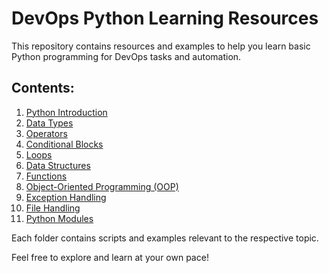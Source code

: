 # DevOps Python Learning Resources

This repository contains resources and examples to help you learn basic Python programming for DevOps tasks and automation.

## Contents:

1. [Python Introduction](./Python-Introduction)
2. [Data Types](./Datatypes)
3. [Operators](./Operators)
4. [Conditional Blocks](./Conditional-Blocks)
5. [Loops](./Loops)
6. [Data Structures](./Data_Structures)
7. [Functions](./Functions)
8. [Object-Oriented Programming (OOP)](./OOP)
9. [Exception Handling](./Exception-Handling)
10. [File Handling](./File-Handling)
11. [Python Modules](./Python-modules)

Each folder contains scripts and examples relevant to the respective topic.

Feel free to explore and learn at your own pace!
